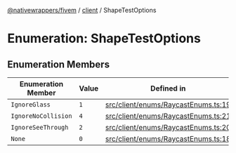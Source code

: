 [@nativewrappers/fivem](../../README.md) / [client](../README.md) / ShapeTestOptions

# Enumeration: ShapeTestOptions

## Enumeration Members

| Enumeration Member | Value | Defined in |
| ------ | ------ | ------ |
| `IgnoreGlass` | `1` | [src/client/enums/RaycastEnums.ts:19](https://github.com/nativewrappers/fivem/blob/5ebb4b78605d0cb7cf468eefa811c3a586dedc74/src/client/enums/RaycastEnums.ts#L19) |
| `IgnoreNoCollision` | `4` | [src/client/enums/RaycastEnums.ts:21](https://github.com/nativewrappers/fivem/blob/5ebb4b78605d0cb7cf468eefa811c3a586dedc74/src/client/enums/RaycastEnums.ts#L21) |
| `IgnoreSeeThrough` | `2` | [src/client/enums/RaycastEnums.ts:20](https://github.com/nativewrappers/fivem/blob/5ebb4b78605d0cb7cf468eefa811c3a586dedc74/src/client/enums/RaycastEnums.ts#L20) |
| `None` | `0` | [src/client/enums/RaycastEnums.ts:18](https://github.com/nativewrappers/fivem/blob/5ebb4b78605d0cb7cf468eefa811c3a586dedc74/src/client/enums/RaycastEnums.ts#L18) |
